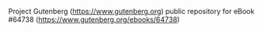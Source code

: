 Project Gutenberg (https://www.gutenberg.org) public repository for
eBook #64738 (https://www.gutenberg.org/ebooks/64738)
